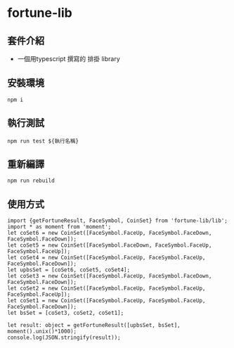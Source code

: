 # fortune-lib

## 套件介紹

+ 一個用typescript 撰寫的 排掛 library

## 安裝環境

`npm i`

## 執行測試

`npm run test ${執行名稱}`

## 重新編譯

`npm run rebuild`

## 使用方式

```code
import {getFortuneResult, FaceSymbol, CoinSet} from 'fortune-lib/lib';
import * as moment from 'moment';
let coSet6 = new CoinSet([FaceSymbol.FaceUp, FaceSymbol.FaceDown, FaceSymbol.FaceDown]);
let coSet5 = new CoinSet([FaceSymbol.FaceDown, FaceSymbol.FaceUp, FaceSymbol.FaceUp]);
let coSet4 = new CoinSet([FaceSymbol.FaceUp, FaceSymbol.FaceUp, FaceSymbol.FaceDown]);
let upbsSet = [coSet6, coSet5, coSet4];
let coSet3 = new CoinSet([FaceSymbol.FaceUp, FaceSymbol.FaceDown, FaceSymbol.FaceDown]);
let coSet2 = new CoinSet([FaceSymbol.FaceUp, FaceSymbol.FaceUp, FaceSymbol.FaceUp]);
let coSet1 = new CoinSet([FaceSymbol.FaceUp, FaceSymbol.FaceUp, FaceSymbol.FaceDown]);
let bsSet = [coSet3, coSet2, coSet1];

let result: object = getFortuneResult([upbsSet, bsSet], moment().unix()*1000);
console.log(JSON.stringify(result));

```